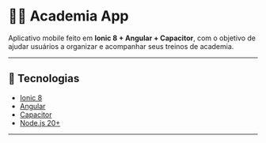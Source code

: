 # 🏋️‍♂️ Academia App

Aplicativo mobile feito em **Ionic 8 + Angular + Capacitor**, com o objetivo de ajudar usuários a organizar e acompanhar seus treinos de academia.

---

## 🚀 Tecnologias

- [Ionic 8](https://ionicframework.com/)
- [Angular](https://angular.io/)
- [Capacitor](https://capacitorjs.com/)
- [Node.js 20+](https://nodejs.org/)

---
